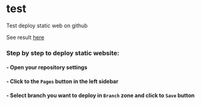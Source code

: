 # test
Test deploy static web on github

See result [here](https://manhtuongnguyen.github.io/test/)

### Step by step to deploy static website:

#### - Open your repository settings
#### - Click to the `Pages` button in the left sidebar
#### - Select branch you want to deploy in `Branch` zone and click to `Save` button
